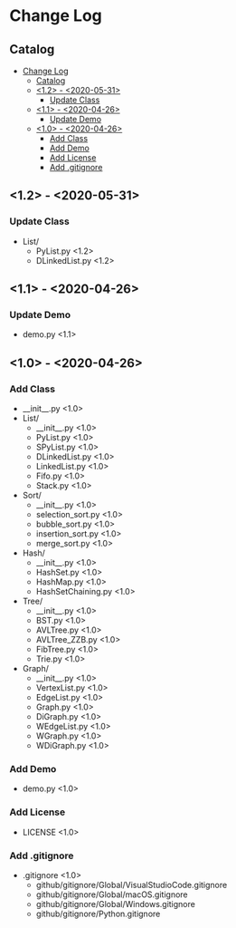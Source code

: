 # Change Log

## Catalog

- [Change Log](#change-log)
  - [Catalog](#catalog)
  - [<1.2> - <2020-05-31>](#12---2020-05-31)
    - [Update Class](#update-class)
  - [<1.1> - <2020-04-26>](#11---2020-04-26)
    - [Update Demo](#update-demo)
  - [<1.0> - <2020-04-26>](#10---2020-04-26)
    - [Add Class](#add-class)
    - [Add Demo](#add-demo)
    - [Add License](#add-license)
    - [Add .gitignore](#add-gitignore)

## <1.2> - <2020-05-31>

### Update Class

* List/
  * PyList.py <1.2>
  * DLinkedList.py <1.2>

## <1.1> - <2020-04-26>

### Update Demo

* demo.py <1.1>

## <1.0> - <2020-04-26>

### Add Class

* \_\_init__.py <1.0>
* List/
  * \_\_init__.py <1.0>
  * PyList.py <1.0>
  * SPyList.py <1.0>
  * DLinkedList.py <1.0>
  * LinkedList.py <1.0>
  * Fifo.py <1.0>
  * Stack.py <1.0>
* Sort/
  * \_\_init__.py <1.0>
  * selection_sort.py <1.0>
  * bubble_sort.py <1.0>
  * insertion_sort.py <1.0>
  * merge_sort.py <1.0>
* Hash/
  * \_\_init__.py <1.0>
  * HashSet.py <1.0>
  * HashMap.py <1.0>
  * HashSetChaining.py <1.0>
* Tree/
  * \_\_init__.py <1.0>
  * BST.py <1.0>
  * AVLTree.py <1.0>
  * AVLTree_ZZB.py <1.0>
  * FibTree.py <1.0>
  * Trie.py <1.0>
* Graph/
  * \_\_init__.py <1.0>
  * VertexList.py <1.0>
  * EdgeList.py <1.0>
  * Graph.py <1.0>
  * DiGraph.py <1.0>
  * WEdgeList.py <1.0>
  * WGraph.py <1.0>
  * WDiGraph.py <1.0>

### Add Demo

* demo.py <1.0>

### Add License

* LICENSE <1.0>

### Add .gitignore

* .gitignore <1.0>
  * github/gitignore/Global/VisualStudioCode.gitignore
  * github/gitignore/Global/macOS.gitignore
  * github/gitignore/Global/Windows.gitignore
  * github/gitignore/Python.gitignore
